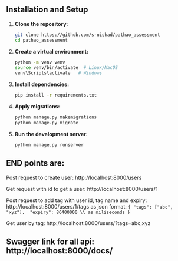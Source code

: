 ## Installation and Setup


1. **Clone the repository:**
    ```bash
    git clone https://github.com/s-nishad/pathao_assessment
    cd pathao_assessment
    ```

2. **Create a virtual environment:**
    ```bash
    python -m venv venv
    source venv/bin/activate  # Linux/MacOS
    venv\Scripts\activate   # Windows
    ```

3. **Install dependencies:**
    ```bash
    pip install -r requirements.txt
    ```
   
4. **Apply migrations:**
    ```bash
    python manage.py makemigrations
    python manage.py migrate
    ```

5. **Run the development server:**
    ```bash
    python manage.py runserver
    ```
   
## END points are:
  
Post request to create user: http://localhost:8000/users

Get request with id to get a user: http://localhost:8000/users/1

Post request to add tag with user id, tag name and expiry: http://localhost:8000/users/1/tags
as json format:
`{
"tags": ["abc", "xyz"], 
"expiry": 86400000 \\ as miliseconds
}`

Get user by tag: http://localhost:8000/users/?tags=abc,xyz

## Swagger link for all api: http://localhost:8000/docs/
